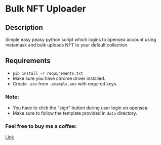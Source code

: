 # Bulk NFT Uploader

## Description
Simple easy peasy python script which logins to opensea account using metamask and bulk uploads NFT to your default collection.

## Requirements

- `pip install -r requirements.txt`
- Make sure you have chrome driver installed.
- Create `.env` from `.example.env` with required keys.


### Note:
- You have to click the "sign" button during user login on opensea.
- Make sure to follow the template provided in `data` directory.

### Feel free to buy me a coffee:
[Link](https://buymeacoffee.com/lakshyakhera)